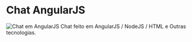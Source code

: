 # Chat AngularJS
![Chat em AngularJS](http://i.imgur.com/z5rjp6A.png)
Chat feito em AngularJS / NodeJS / HTML e Outras tecnologias.
